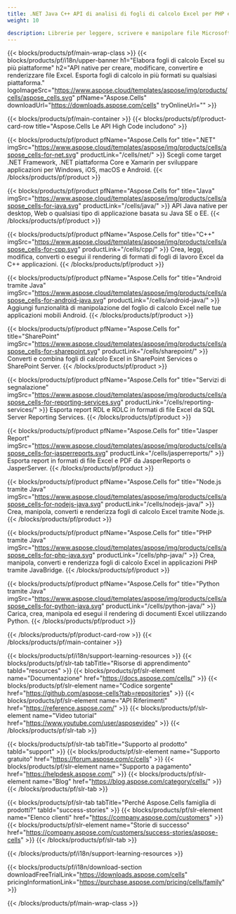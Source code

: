 ```yaml
---
title: .NET Java C++ API di analisi di fogli di calcolo Excel per PHP e Android 
weight: 10

description: Librerie per leggere, scrivere e manipolare file Microsoft Excel in .NET Java C++ app Android e SharePoint. Esporta fogli di lavoro in SSRS e JasperReports
---
```

{{< blocks/products/pf/main-wrap-class >}}
{{< blocks/products/pf/i18n/upper-banner h1="Elabora fogli di calcolo Excel su più piattaforme" h2="API native per creare, modificare, convertire e renderizzare file Excel. Esporta fogli di calcolo in più formati su qualsiasi piattaforma." logoImageSrc="https://www.aspose.cloud/templates/aspose/img/products/cells/aspose_cells.svg" pfName="Aspose.Cells" downloadUrl="https://downloads.aspose.com/cells" tryOnlineUrl="" >}}

{{< blocks/products/pf/main-container >}}
{{< blocks/products/pf/product-card-row title="Aspose.Cells Le API High Code includono" >}}

{{< blocks/products/pf/product pfName="Aspose.Cells for" title=".NET" imgSrc="https://www.aspose.cloud/templates/aspose/img/products/cells/aspose_cells-for-net.svg" productLink="/cells/net/" >}}
Scegli come target .NET Framework, .NET piattaforma Core e Xamarin per sviluppare applicazioni per Windows, iOS, macOS e Android.
{{< /blocks/products/pf/product >}}

{{< blocks/products/pf/product pfName="Aspose.Cells for" title="Java" imgSrc="https://www.aspose.cloud/templates/aspose/img/products/cells/aspose_cells-for-java.svg" productLink="/cells/java/" >}}
API Java native per desktop, Web o qualsiasi tipo di applicazione basata su Java SE o EE.
{{< /blocks/products/pf/product >}}

{{< blocks/products/pf/product pfName="Aspose.Cells for" title="C++" imgSrc="https://www.aspose.cloud/templates/aspose/img/products/cells/aspose_cells-for-cpp.svg" productLink="/cells/cpp/" >}}
Crea, leggi, modifica, converti o esegui il rendering di formati di fogli di lavoro Excel da C++ applicazioni.
{{< /blocks/products/pf/product >}}

{{< blocks/products/pf/product pfName="Aspose.Cells for" title="Android tramite Java" imgSrc="https://www.aspose.cloud/templates/aspose/img/products/cells/aspose_cells-for-android-java.svg" productLink="/cells/android-java/" >}}
Aggiungi funzionalità di manipolazione del foglio di calcolo Excel nelle tue applicazioni mobili Android.
{{< /blocks/products/pf/product >}}

{{< blocks/products/pf/product pfName="Aspose.Cells for" title="SharePoint" imgSrc="https://www.aspose.cloud/templates/aspose/img/products/cells/aspose_cells-for-sharepoint.svg" productLink="/cells/sharepoint/" >}}
Converti e combina fogli di calcolo Excel in SharePoint Services o SharePoint Server.
{{< /blocks/products/pf/product >}}

{{< blocks/products/pf/product pfName="Aspose.Cells for" title="Servizi di segnalazione" imgSrc="https://www.aspose.cloud/templates/aspose/img/products/cells/aspose_cells-for-reporting-services.svg" productLink="/cells/reporting-services/" >}}
Esporta report RDL e RDLC in formati di file Excel da SQL Server Reporting Services.
{{< /blocks/products/pf/product >}}

{{< blocks/products/pf/product pfName="Aspose.Cells for" title="Jasper Report" imgSrc="https://www.aspose.cloud/templates/aspose/img/products/cells/aspose_cells-for-jasperreports.svg" productLink="/cells/jasperreports/" >}}
Esporta report in formati di file Excel e PDF da JasperReports o JasperServer.
{{< /blocks/products/pf/product >}}

{{< blocks/products/pf/product pfName="Aspose.Cells for" title="Node.js tramite Java" imgSrc="https://www.aspose.cloud/templates/aspose/img/products/cells/aspose_cells-for-nodejs-java.svg" productLink="/cells/nodejs-java/" >}}
Crea, manipola, converti e renderizza fogli di calcolo Excel tramite Node.js.
{{< /blocks/products/pf/product >}}

{{< blocks/products/pf/product pfName="Aspose.Cells for" title="PHP tramite Java" imgSrc="https://www.aspose.cloud/templates/aspose/img/products/cells/aspose_cells-for-php-java.svg" productLink="/cells/php-java/" >}}
Crea, manipola, converti e renderizza fogli di calcolo Excel in applicazioni PHP tramite JavaBridge.
{{< /blocks/products/pf/product >}}

{{< blocks/products/pf/product pfName="Aspose.Cells for" title="Python tramite Java" imgSrc="https://www.aspose.cloud/templates/aspose/img/products/cells/aspose_cells-for-python-java.svg" productLink="/cells/python-java/" >}}
Carica, crea, manipola ed esegui il rendering di documenti Excel utilizzando Python.
{{< /blocks/products/pf/product >}}

{{< /blocks/products/pf/product-card-row >}}
{{< /blocks/products/pf/main-container >}}

{{< blocks/products/pf/i18n/support-learning-resources >}}
{{< blocks/products/pf/slr-tab tabTitle="Risorse di apprendimento" tabId="resources" >}}
{{< blocks/products/pf/slr-element name="Documentazione" href="https://docs.aspose.com/cells/" >}}
{{< blocks/products/pf/slr-element name="Codice sorgente" href="https://github.com/aspose-cells?tab=repositories" >}}
{{< blocks/products/pf/slr-element name="API Riferimenti" href="https://reference.aspose.com/" >}}
{{< blocks/products/pf/slr-element name="Video tutorial" href="https://www.youtube.com/user/asposevideo" >}}
{{< /blocks/products/pf/slr-tab >}}

{{< blocks/products/pf/slr-tab tabTitle="Supporto al prodotto" tabId="support" >}}
{{< blocks/products/pf/slr-element name="Supporto gratuito" href="https://forum.aspose.com/c/cells" >}}
{{< blocks/products/pf/slr-element name="Supporto a pagamento" href="https://helpdesk.aspose.com/" >}}
{{< blocks/products/pf/slr-element name="Blog" href="https://blog.aspose.com/category/cells/" >}}
{{< /blocks/products/pf/slr-tab >}}

{{< blocks/products/pf/slr-tab tabTitle="Perché Aspose.Cells famiglia di prodotti?" tabId="success-stories" >}}
{{< blocks/products/pf/slr-element name="Elenco clienti" href="https://company.aspose.com/customers" >}}
{{< blocks/products/pf/slr-element name="Storie di successo" href="https://company.aspose.com/customers/success-stories/aspose-cells" >}}
{{< /blocks/products/pf/slr-tab >}}

{{< /blocks/products/pf/i18n/support-learning-resources >}}

{{< blocks/products/pf/i18n/download-section downloadFreeTrialLink="https://downloads.aspose.com/cells" pricingInformationLink="https://purchase.aspose.com/pricing/cells/family" >}}

{{< /blocks/products/pf/main-wrap-class >}}
